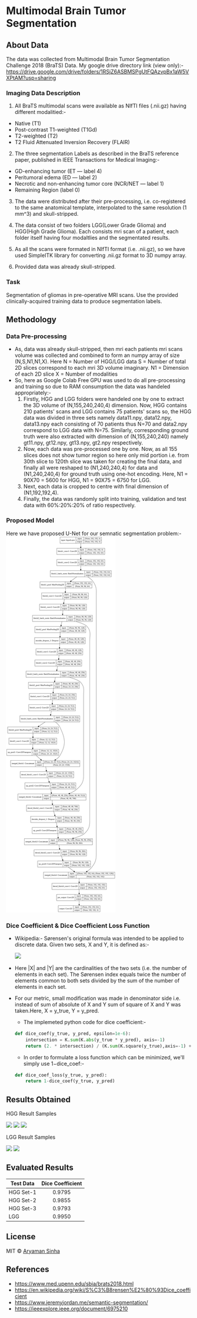 # Multimodal Brain Tumor Segmentation 

## About Data 
The data was collected from Multimodal Brain Tumor Segmentation Challenge 2018 (BraTS) Data.
My google drive directory link (view only):- https://drive.google.com/drive/folders/1RSjZ6ASBMSPgUtFQAzvpBx1aW5VXPtAM?usp=sharing

### Imaging Data Description
1. All BraTS multimodal scans were available as NIfTI files (.nii.gz) having different modalitied:-
  - Native (T1) 
  - Post-contrast T1-weighted (T1Gd)
  - T2-weighted (T2) 
  - T2 Fluid Attenuated Inversion Recovery (FLAIR)

2. The three segmentation Labels as described in the BraTS reference paper, published in IEEE Transactions for Medical Imaging:- 
  - GD-enhancing tumor (ET — label 4) 
  - Peritumoral edema (ED — label 2)
  - Necrotic and non-enhancing tumor core (NCR/NET — label 1)
  - Remaining Region (label 0)
  
3. The data were distributed after their pre-processing, i.e. co-registered to the same anatomical template, interpolated to the same resolution (1 mm^3) and skull-stripped.

4. The data consist of two folders LGG(Lower Grade Glioma) and HGG(High Grade Glioma). Each consists mri scan of a patient, each folder itself having four modaltlies and the segmentated results. 

5. As all the scans were formated in NIfTI format (i.e. .nii.gz), so we have used  SimpleITK library for converting .nii.gz format to 3D numpy array. 

6. Provided data was already skull-stripped.

### Task
Segmentation of gliomas in pre-operative MRI scans. Use the provided clinically-acquired training data to produce segmentation labels.

## Methodology
### Data Pre-processing
- As, data was already skull-stripped, then mri each patients mri scans volume was collected and combined to form an numpy array of size (N,S,N1,N1,X).
Here N = Number of HGG/LGG data
     S = Number of total 2D slices correspond to each mri 3D volume imaginary.
     N1 = Dimension of each 2D slice
     X = Number of modalities
- So, here as Google Colab Free GPU was used to do all pre-processing and training so due to RAM consumption the data was handeled appropriately:-
  1. Firstly, HGG and LGG folders were handeled one by one to extract the 3D volume of (N,155,240,240,4) dimension. Now, HGG contains 210 patients' scans and LGG contains 75 patients' scans so, the HGG data was divided in three sets namely data11.npy, data12.npy, data13.npy each consisting of 70 patients thus N=70 and data2.npy correspond to LGG data with N=75. Similarly, corresponding ground truth were also extracted with dimension of (N,155,240,240) namely gt11.npy, gt12.npy, gt13.npy, gt2.npy respectively.
  2. Now, each data was pre-processed one by one. Now, as all 155 slices does not show tumor region so here only mid portion i.e. from 30th slice to 120th slice was taken for creating the final data, and finally all were reshaped to (N1,240,240,4) for data and (N1,240,240,4) for ground truth using one-hot encoding. Here, N1 = 90X70 = 5600 for HGG, N1 = 90X75 = 6750 for LGG.
  3. Next, each data is cropped to centre with final dimension of (N1,192,192,4).
  4. Finally, the data was randomly split into training, validation and test data with 60%:20%:20% of ratio respectively.
### Proposed Model
Here we have proposed U-Net for our semnatic segmentation problem:-
![](/unet.png)
### Dice Coefficient & Dice Coefficient Loss Function
- Wikipedia:- Sørensen's original formula was intended to be applied to discrete data. Given two sets, X and Y, it is defined as:-

     ![](https://wikimedia.org/api/rest_v1/media/math/render/svg/a80a97215e1afc0b222e604af1b2099dc9363d3b)

- Here |X| and |Y| are the cardinalities of the two sets (i.e. the number of elements in each set). The Sørensen index equals   twice the number of elements common to both sets divided by the sum of the number of elements in each set. 
- For our metric, small modification was made in denominator side i.e. instead of sum of absolute of X and Y sum of square of X and Y was taken.Here, X = y_true, Y = y_pred. 
  - The implemeted python code for dice coefficient:-
  ```python
  def dice_coef(y_true, y_pred, epsilon=1e-6):
      intersection = K.sum(K.abs(y_true * y_pred), axis=-1)
      return (2. * intersection) / (K.sum(K.square(y_true),axis=-1) + K.sum(K.square(y_pred),axis=-1) + epsilon)
  ```
  - In order to formulate a loss function which can be minimized, we'll simply use 1−dice_coef:- 
  ```python
  def dice_coef_loss(y_true, y_pred):
      return 1-dice_coef(y_true, y_pred)
  ```
## Results Obtained
HGG Result Samples

   ![](https://github.com/as791/Brain-Tumor-Segmentation-BRaTS-18/blob/master/Result%20Samples/HGG-1.png)
   ![](https://github.com/as791/Brain-Tumor-Segmentation-BRaTS-18/blob/master/Result%20Samples/HGG-2.png)
   ![](https://github.com/as791/Brain-Tumor-Segmentation-BRaTS-18/blob/master/Result%20Samples/HGG-3.png)
  
LGG Result Samples

  ![](https://github.com/as791/Brain-Tumor-Segmentation-BRaTS-18/blob/master/Result%20Samples/LGG-1.png)
  ![](https://github.com/as791/Brain-Tumor-Segmentation-BRaTS-18/blob/master/Result%20Samples/LGG-2.png)
  
## Evaluated Results
| Test Data|Dice Coefficient| 
|-------------|:-------------:| 
| HGG Set-1   |   0.9795   |
| HGG Set-2   |   0.9855   |
| HGG Set-3   |   0.9793   |
| LGG         |   0.9950   |
## License
MIT © [Aryaman Sinha](https://github.com/as791/)

## References
- https://www.med.upenn.edu/sbia/brats2018.html
- https://en.wikipedia.org/wiki/S%C3%B8rensen%E2%80%93Dice_coefficient
- https://www.jeremyjordan.me/semantic-segmentation/
- https://ieeexplore.ieee.org/document/6975210
